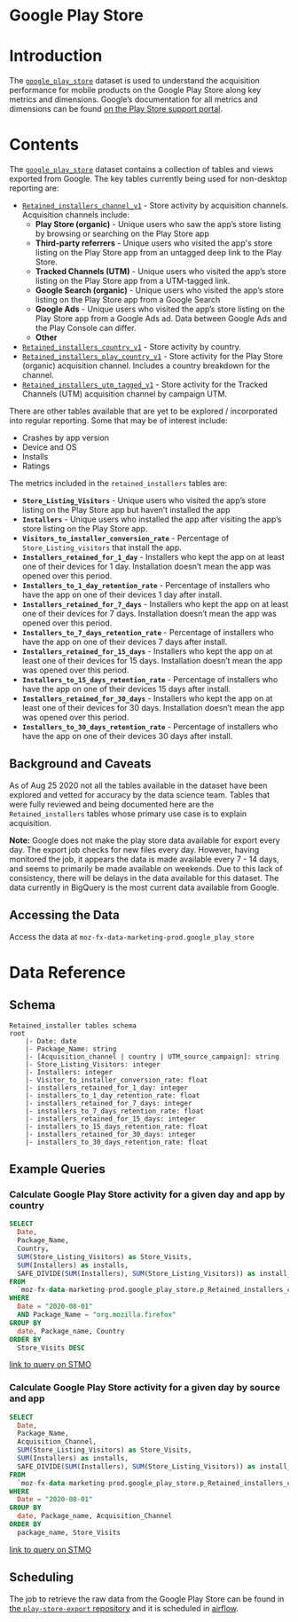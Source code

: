 # Google Play Store

<!-- toc -->

# Introduction

The [`google_play_store`](https://console.cloud.google.com/bigquery?project=moz-fx-data-marketing-prod&folder=&organizationId=&p=moz-fx-data-marketing-prod&d=google_play_store&page=dataset) dataset is used to understand the acquisition performance for mobile products on the Google Play Store along key metrics and dimensions. Google’s documentation for all metrics and dimensions can be found [on the Play Store support portal](https://support.google.com/googleplay/android-developer/answer/6263332?hl=en).

# Contents

The [`google_play_store`](https://console.cloud.google.com/bigquery?project=moz-fx-data-marketing-prod&folder=&organizationId=&p=moz-fx-data-marketing-prod&d=google_play_store&page=dataset) dataset contains a collection of tables and views exported from Google. The key tables currently being used for non-desktop reporting are:

- [`Retained_installers_channel_v1`](https://console.cloud.google.com/bigquery?p=moz-fx-data-marketing-prod&d=google_play_store&t=Retained_installers_channel_v1&page=table) - Store activity by acquisition channels. Acquisition channels include:
  - **Play Store (organic)** - Unique users who saw the app’s store listing by browsing or searching on the Play Store app
  - **Third-party referrers** - Unique users who visited the app's store listing on the Play Store app from an untagged deep link to the Play Store.
  - **Tracked Channels (UTM)** - Unique users who visited the app’s store listing on the Play Store app from a UTM-tagged link.
  - **Google Search (organic)** - Unique users who visited the app’s store listing on the Play Store app from a Google Search
  - **Google Ads** - Unique users who visited the app’s store listing on the Play Store app from a Google Ads ad. Data between Google Ads and the Play Console can differ.
  - **Other**
- [`Retained_installers_country_v1`](https://console.cloud.google.com/bigquery?p=moz-fx-data-marketing-prod&d=google_play_store&t=Retained_installers_country_v1&page=table) - Store activity by country.
- [`Retained_installers_play_country_v1`](https://console.cloud.google.com/bigquery?p=moz-fx-data-marketing-prod&d=google_play_store&t=Retained_installers_play_country_v1&page=table) - Store activity for the Play Store (organic) acquisition channel. Includes a country breakdown for the channel.
- [`Retained_installers_utm_tagged_v1`](https://console.cloud.google.com/bigquery?p=moz-fx-data-marketing-prod&d=google_play_store&t=Retained_installers_utm_tagged_v1&page=table) - Store activity for the Tracked Channels (UTM) acquisition channel by campaign UTM.

There are other tables available that are yet to be explored / incorporated into regular reporting. Some that may be of interest include:

- Crashes by app version
- Device and OS
- Installs
- Ratings

The metrics included in the `retained_installers` tables are:

- **`Store_Listing_Visitors`** - Unique users who visited the app’s store listing on the Play Store app but haven’t installed the app
- **`Installers`** - Unique users who installed the app after visiting the app’s store listing on the Play Store app.
- **`Visitors_to_installer_conversion_rate`** - Percentage of `Store_Listing_visitors` that install the app.
- **`Installers_retained_for_1_day`** - Installers who kept the app on at least one of their devices for 1 day. Installation doesn’t mean the app was opened over this period.
- **`Installers_to_1_day_retention_rate`** - Percentage of installers who have the app on one of their devices 1 day after install.
- **`Installers_retained_for_7_days`** - Installers who kept the app on at least one of their devices for 7 days. Installation doesn’t mean the app was opened over this period.
- **`Installers_to_7_days_retention_rate`** - Percentage of installers who have the app on one of their devices 7 days after install.
- **`Installers_retained_for_15_days`** - Installers who kept the app on at least one of their devices for 15 days. Installation doesn’t mean the app was opened over this period.
- **`Installers_to_15_days_retention_rate`** - Percentage of installers who have the app on one of their devices 15 days after install.
- **`Installers_retained_for_30_days`** - Installers who kept the app on at least one of their devices for 30 days. Installation doesn’t mean the app was opened over this period.
- **`Installers_to_30_days_retention_rate`** - Percentage of installers who have the app on one of their devices 30 days after install.

## Background and Caveats

As of Aug 25 2020 not all the tables available in the dataset have been explored and vetted for accuracy by the data science team. Tables that were fully reviewed and being documented here are the `Retained_installers` tables whose primary use case is to explain acquisition.

**Note:** Google does not make the play store data available for export every day. The export job checks for new files every day. However, having monitored the job, it appears the data is made available every 7 - 14 days, and seems to primarily be made available on weekends. Due to this lack of consistency, there will be delays in the data available for this dataset. The data currently in BigQuery is the most current data available from Google.

## Accessing the Data

Access the data at `moz-fx-data-marketing-prod.google_play_store`

# Data Reference

## Schema

```
Retained_installer tables schema
root
    |- Date: date
    |- Package_Name: string
    |- [Acquisition_channel | country | UTM_source_campaign]: string
    |- Store_Listing_Visitors: integer
    |- Installers: integer
    |- Visitor_to_installer_conversion_rate: float
    |- installers_retained_for_1_day: integer
    |- installers_to_1_day_retention_rate: float
    |- installers_retained_for_7_days: integer
    |- installers_to_7_days_retention_rate: float
    |- installers_retained_for_15_days: integer
    |- installers_to_15_days_retention_rate: float
    |- installers_retained_for_30_days: integer
    |- installers_to_30_days_retention_rate: float
```

## Example Queries

### Calculate Google Play Store activity for a given day and app by country

```sql
SELECT
  Date,
  Package_Name,
  Country,
  SUM(Store_Listing_Visitors) as Store_Visits,
  SUM(Installers) as installs,
  SAFE_DIVIDE(SUM(Installers), SUM(Store_Listing_Visitors)) as install_rate
FROM
  `moz-fx-data-marketing-prod.google_play_store.p_Retained_installers_country_v1`
WHERE
  Date = "2020-08-01"
  AND Package_Name = "org.mozilla.firefox"
GROUP BY
  date, Package_name, Country
ORDER BY
  Store_Visits DESC
```

[link to query on STMO](https://sql.telemetry.mozilla.org/queries/74289/source)

### Calculate Google Play Store activity for a given day by source and app

```sql
SELECT
  Date,
  Package_Name,
  Acquisition_Channel,
  SUM(Store_Listing_Visitors) as Store_Visits,
  SUM(Installers) as installs,
  SAFE_DIVIDE(SUM(Installers), SUM(Store_Listing_Visitors)) as install_rate
FROM
  `moz-fx-data-marketing-prod.google_play_store.p_Retained_installers_channel_v1`
WHERE
  Date = "2020-08-01"
GROUP BY
  date, Package_name, Acquisition_Channel
ORDER BY
  package_name, Store_Visits
```

[link to query on STMO](https://sql.telemetry.mozilla.org/queries/74288/source)

## Scheduling

The job to retrieve the raw data from the Google Play Store can be found in [the `play-store-export` repository](https://github.com/mozilla/play-store-export) and it is scheduled in [airflow](https://github.com/mozilla/telemetry-airflow/blob/master/dags/play_store_export.py).
